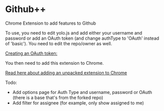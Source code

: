 Github++
============

Chrome Extension to add features to Github

To use, you need to edit yolo.js and add either your username and password or
add an OAuth token (and change authType to 'OAuth' instead of 'basic').
You need to edit the repo/owner as well.

[Creating an OAuth token:](https://help.github.com/articles/creating-an-access-token-for-command-line-use)

You then need to add this extension to Chrome.

[Read here about adding an unpacked extension to Chrome](http://developer.chrome.com/extensions/getstarted.html#unpacked)


Todo:

* Add options page for Auth Type and username, password or OAuth (there is a base that's from the forked repo)
* Add filter for assignee (for example, only show assigned to me)
